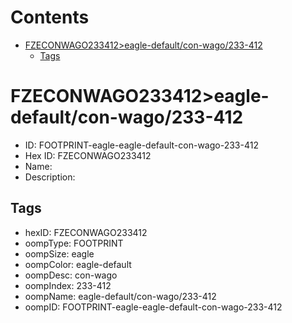 



Contents
========

* [FZECONWAGO233412>eagle-default/con-wago/233-412](#fzeconwago233412eagle-defaultcon-wago233-412)
	* [Tags](#tags)

# FZECONWAGO233412>eagle-default/con-wago/233-412

- ID: FOOTPRINT-eagle-eagle-default-con-wago-233-412
- Hex ID: FZECONWAGO233412
- Name: 
- Description: 

## Tags

- hexID: FZECONWAGO233412
- oompType: FOOTPRINT
- oompSize: eagle
- oompColor: eagle-default
- oompDesc: con-wago
- oompIndex: 233-412
- oompName: eagle-default/con-wago/233-412
- oompID: FOOTPRINT-eagle-eagle-default-con-wago-233-412
